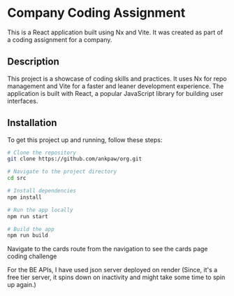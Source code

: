 # Company Coding Assignment

This is a React application built using Nx and Vite. It was created as part of a coding assignment for a company.

## Description

This project is a showcase of coding skills and practices. It uses Nx for repo management and Vite for a faster and leaner development experience. The application is built with React, a popular JavaScript library for building user interfaces.

## Installation

To get this project up and running, follow these steps:

```bash
# Clone the repository
git clone https://github.com/ankpaw/org.git

# Navigate to the project directory
cd src

# Install dependencies
npm install

# Run the app locally
npm run start

# Build the app
npm run build

```

Navigate to the cards route from the navigation to see the cards page coding challenge

For the BE APIs, I have used json server deployed on render (Since, it's a free tier server, it spins down on inactivity and might take some time to spin up again.)
